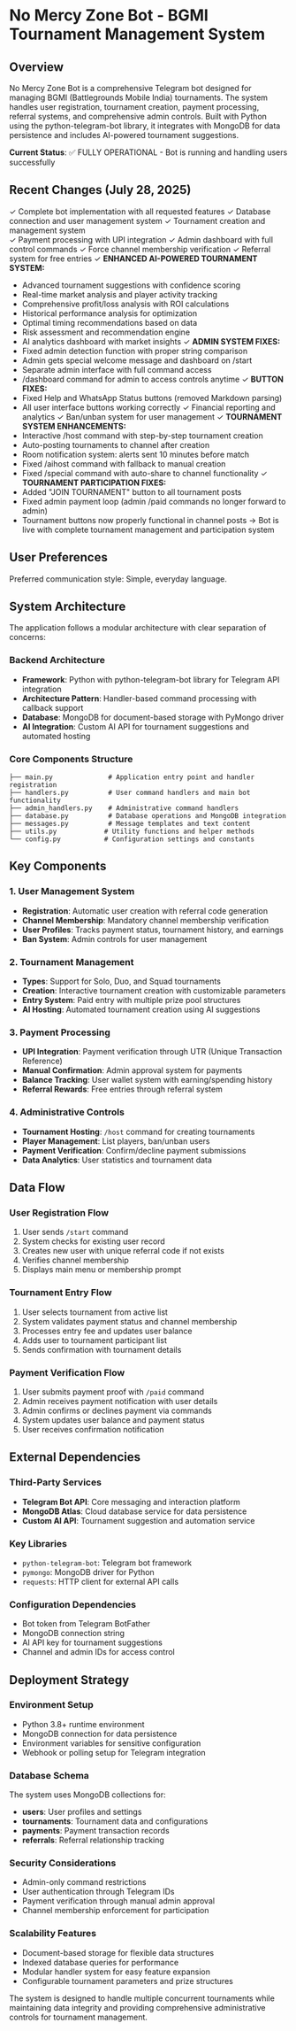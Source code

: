 # No Mercy Zone Bot - BGMI Tournament Management System

## Overview

No Mercy Zone Bot is a comprehensive Telegram bot designed for managing BGMI (Battlegrounds Mobile India) tournaments. The system handles user registration, tournament creation, payment processing, referral systems, and comprehensive admin controls. Built with Python using the python-telegram-bot library, it integrates with MongoDB for data persistence and includes AI-powered tournament suggestions.

**Current Status**: ✅ FULLY OPERATIONAL - Bot is running and handling users successfully

## Recent Changes (July 28, 2025)

✓ Complete bot implementation with all requested features
✓ Database connection and user management system
✓ Tournament creation and management system  
✓ Payment processing with UPI integration
✓ Admin dashboard with full control commands
✓ Force channel membership verification
✓ Referral system for free entries
✓ **ENHANCED AI-POWERED TOURNAMENT SYSTEM:**
  - Advanced tournament suggestions with confidence scoring
  - Real-time market analysis and player activity tracking
  - Comprehensive profit/loss analysis with ROI calculations
  - Historical performance analysis for optimization
  - Optimal timing recommendations based on data
  - Risk assessment and recommendation engine
  - AI analytics dashboard with market insights
✓ **ADMIN SYSTEM FIXES:**
  - Fixed admin detection function with proper string comparison
  - Admin gets special welcome message and dashboard on /start
  - Separate admin interface with full command access
  - /dashboard command for admin to access controls anytime
✓ **BUTTON FIXES:**
  - Fixed Help and WhatsApp Status buttons (removed Markdown parsing)
  - All user interface buttons working correctly
✓ Financial reporting and analytics
✓ Ban/unban system for user management
✓ **TOURNAMENT SYSTEM ENHANCEMENTS:**
  - Interactive /host command with step-by-step tournament creation
  - Auto-posting tournaments to channel after creation
  - Room notification system: alerts sent 10 minutes before match
  - Fixed /aihost command with fallback to manual creation
  - Fixed /special command with auto-share to channel functionality
✓ **TOURNAMENT PARTICIPATION FIXES:**
  - Added "JOIN TOURNAMENT" button to all tournament posts
  - Fixed admin payment loop (admin /paid commands no longer forward to admin)
  - Tournament buttons now properly functional in channel posts
→ Bot is live with complete tournament management and participation system

## User Preferences

Preferred communication style: Simple, everyday language.

## System Architecture

The application follows a modular architecture with clear separation of concerns:

### Backend Architecture
- **Framework**: Python with python-telegram-bot library for Telegram API integration
- **Architecture Pattern**: Handler-based command processing with callback support
- **Database**: MongoDB for document-based storage with PyMongo driver
- **AI Integration**: Custom AI API for tournament suggestions and automated hosting

### Core Components Structure
```
├── main.py              # Application entry point and handler registration
├── handlers.py          # User command handlers and main bot functionality
├── admin_handlers.py    # Administrative command handlers
├── database.py          # Database operations and MongoDB integration
├── messages.py          # Message templates and text content
├── utils.py            # Utility functions and helper methods
└── config.py           # Configuration settings and constants
```

## Key Components

### 1. User Management System
- **Registration**: Automatic user creation with referral code generation
- **Channel Membership**: Mandatory channel membership verification
- **User Profiles**: Tracks payment status, tournament history, and earnings
- **Ban System**: Admin controls for user management

### 2. Tournament Management
- **Types**: Support for Solo, Duo, and Squad tournaments
- **Creation**: Interactive tournament creation with customizable parameters
- **Entry System**: Paid entry with multiple prize pool structures
- **AI Hosting**: Automated tournament creation using AI suggestions

### 3. Payment Processing
- **UPI Integration**: Payment verification through UTR (Unique Transaction Reference)
- **Manual Confirmation**: Admin approval system for payments
- **Balance Tracking**: User wallet system with earning/spending history
- **Referral Rewards**: Free entries through referral system

### 4. Administrative Controls
- **Tournament Hosting**: `/host` command for creating tournaments
- **Player Management**: List players, ban/unban users
- **Payment Verification**: Confirm/decline payment submissions
- **Data Analytics**: User statistics and tournament data

## Data Flow

### User Registration Flow
1. User sends `/start` command
2. System checks for existing user record
3. Creates new user with unique referral code if not exists
4. Verifies channel membership
5. Displays main menu or membership prompt

### Tournament Entry Flow
1. User selects tournament from active list
2. System validates payment status and channel membership
3. Processes entry fee and updates user balance
4. Adds user to tournament participant list
5. Sends confirmation with tournament details

### Payment Verification Flow
1. User submits payment proof with `/paid` command
2. Admin receives payment notification with user details
3. Admin confirms or declines payment via commands
4. System updates user balance and payment status
5. User receives confirmation notification

## External Dependencies

### Third-Party Services
- **Telegram Bot API**: Core messaging and interaction platform
- **MongoDB Atlas**: Cloud database service for data persistence
- **Custom AI API**: Tournament suggestion and automation service

### Key Libraries
- `python-telegram-bot`: Telegram bot framework
- `pymongo`: MongoDB driver for Python
- `requests`: HTTP client for external API calls

### Configuration Dependencies
- Bot token from Telegram BotFather
- MongoDB connection string
- AI API key for tournament suggestions
- Channel and admin IDs for access control

## Deployment Strategy

### Environment Setup
- Python 3.8+ runtime environment
- MongoDB connection for data persistence
- Environment variables for sensitive configuration
- Webhook or polling setup for Telegram integration

### Database Schema
The system uses MongoDB collections for:
- **users**: User profiles and settings
- **tournaments**: Tournament data and configurations
- **payments**: Payment transaction records
- **referrals**: Referral relationship tracking

### Security Considerations
- Admin-only command restrictions
- User authentication through Telegram IDs
- Payment verification through manual admin approval
- Channel membership enforcement for participation

### Scalability Features
- Document-based storage for flexible data structures
- Indexed database queries for performance
- Modular handler system for easy feature expansion
- Configurable tournament parameters and prize structures

The system is designed to handle multiple concurrent tournaments while maintaining data integrity and providing comprehensive administrative controls for tournament management.